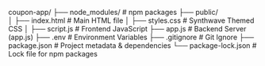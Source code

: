coupon-app/
├── node_modules/           # npm packages
├── public/                 
│   ├── index.html          # Main HTML file
│   ├── styles.css          # Synthwave Themed CSS
│   ├── script.js           # Frontend JavaScript
├── app.js                  # Backend Server (app.js)
├── .env                    # Environment Variables
├── .gitignore              # Git Ignore
├── package.json            # Project metadata & dependencies
└── package-lock.json       # Lock file for npm packages


